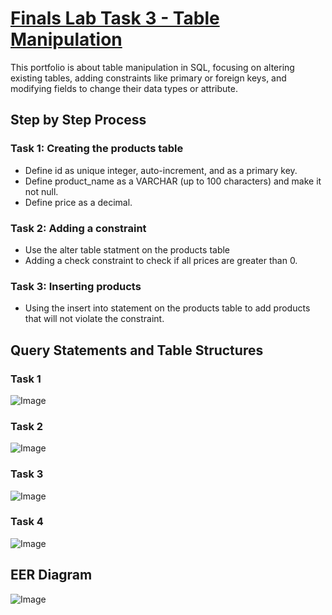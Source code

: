 # [Finals Lab Task 3 - Table Manipulation](https://github.com/user-attachments/files/19792667/pangilinan_FinalsLabTask3.docx)
This portfolio is about table manipulation in SQL, focusing on altering existing tables, adding constraints like primary or foreign keys, and modifying fields to change their data types or attribute.

## Step by Step Process
### Task 1: Creating the products table
- Define id as unique integer, auto-increment, and as a primary key.
- Define product_name as a VARCHAR (up to 100 characters) and make it not null.
- Define price as a decimal.
  
### Task 2: Adding a constraint
- Use the alter table statment on the products table
- Adding a check constraint to check if all prices are greater than 0.
  
### Task 3: Inserting products
- Using the insert into statement on the products table to add products that will not violate the constraint.

## Query Statements and Table Structures
### Task 1
![Image](https://github.com/user-attachments/assets/95432366-1bb0-42f4-8e7a-177c8c0c38b7)

### Task 2
![Image](https://github.com/user-attachments/assets/6c048dc4-270d-4b08-a600-c6d4850df318)

### Task 3
![Image](https://github.com/user-attachments/assets/8c5db815-066a-424b-bcb2-7183e81b2bd4)

### Task 4
![Image](https://github.com/user-attachments/assets/200ea200-fe7a-4774-920c-f1e6305cd90b)

## EER Diagram
![Image](https://github.com/user-attachments/assets/634ef072-61ab-4993-af3c-5d87a20a36c5)


